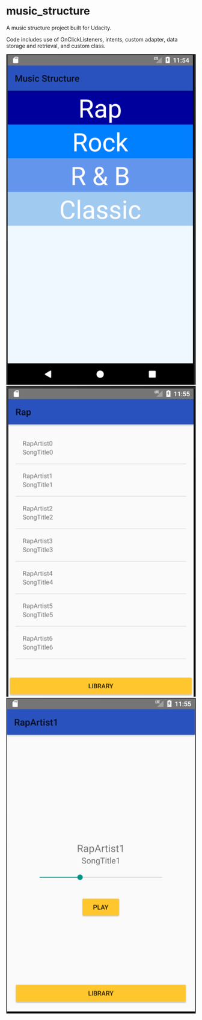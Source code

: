 # music_structure
A music structure project built for Udacity.

Code includes use of OnClickListeners, intents, custom adapter, data storage and retrieval, and custom class.


![Main](https://github.com/amaganito/music_structure/blob/master/Main.png)
![Library](https://github.com/amaganito/music_structure/blob/master/Library.png)
![Play](https://github.com/amaganito/music_structure/blob/master/Play.png)
